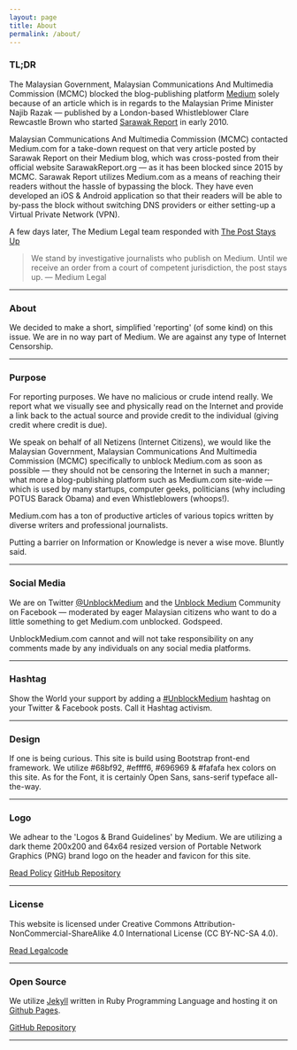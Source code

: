 ```yaml
---
layout: page
title: About 
permalink: /about/
---
```



### TL;DR

The Malaysian Government, Malaysian Communications And Multimedia Commission (MCMC) blocked the blog-publishing platform <a href="https://medium.com/about/about-medium-9eac453da935" target="_blank">Medium</a> solely because of an article which is in regards to the Malaysian Prime Minister Najib Razak &mdash; published by a London-based Whistleblower Clare Rewcastle Brown who started <a href="https://en.wikipedia.org/wiki/Sarawak_Report" target="_blank">Sarawak Report</a> in early 2010.

Malaysian Communications And Multimedia Commission (MCMC) contacted Medium.com for a take-down request on that very article posted by Sarawak Report on their Medium blog, which was cross-posted from their official website SarawakReport.org &mdash; as it has been blocked since 2015 by MCMC. Sarawak Report utilizes Medium.com as a means of reaching their readers without the hassle of bypassing the block. They have even developed an iOS &amp; Android application so that their readers will be able to by-pass the block without switching DNS providers or either setting-up a Virtual Private Network (VPN).

A few days later, The Medium Legal team responded with <a href="https://medium.com/medium-legal/the-post-stays-up-d222e34cb7e7" target="_blank">The Post Stays Up</a>

> We stand by investigative journalists who publish on Medium. Until we receive an order from a court of competent jurisdiction, the post stays up. &mdash; Medium Legal

- - - 

### About 

We decided to make a short, simplified 'reporting' (of some kind) on this issue. We are in no way part of Medium. We are against any type of Internet Censorship.

- - - 

### Purpose

For reporting purposes. We have no malicious or crude intend really. We report what we visually see and physically read on the Internet and provide a link back to the actual source and provide credit to the individual (giving credit where credit is due). 

We speak on behalf of all Netizens (Internet Citizens), we would like the Malaysian Government, Malaysian Communications And Multimedia Commission (MCMC) specifically to unblock Medium.com as soon as possible &mdash; they should not be censoring the Internet in such a manner; what more a blog-publishing platform such as Medium.com site-wide &mdash; which is used by many startups, computer geeks, politicians (why including POTUS Barack Obama) and even Whistleblowers (whoops!).

Medium.com has a ton of productive articles of various topics written by diverse writers and professional journalists.

Putting a barrier on Information or Knowledge is never a wise move. Bluntly said.

- - - 

### Social Media

We are on Twitter <a href="//twitter.com/UnblockMedium" target="_blank">@UnblockMedium</a> and the <a href="https://www.facebook.com/UnblockMedium/" target="_blank">Unblock Medium</a> Community on Facebook &mdash; moderated by eager Malaysian citizens who want to do a little something to get Medium.com unblocked. Godspeed.

UnblockMedium.com cannot and will not take responsibility on any comments made by any individuals on any social media platforms.

- - - 

### Hashtag

Show the World your support by adding a <a href="https://twitter.com/search?src=typd&q=%23UnblockMedium" target="_blank">#UnblockMedium</a> hashtag on your Twitter &amp; Facebook posts. Call it Hashtag activism.

- - -

### Design

If one is being curious. This site is build using Bootstrap front-end framework. We utilize #68bf92, #effff6, #696969 &amp; #fafafa hex colors on this site. As for the Font, it is certainly Open Sans, sans-serif typeface all-the-way.


- - -
					
### Logo

We adhear to the 'Logos &amp; Brand Guidelines' by Medium. We are utilizing a dark theme 200x200 and 64x64 resized version of Portable Network Graphics (PNG) brand logo on the header and favicon for this site.

<a href="https://medium.com/policy/logos-and-brand-guidelines-f1a01a733592#.pb6tj77r0" target="_blank" class="btn btn-primary btn-lg pull-center">Read Policy</a>
<a href="https://github.com/Medium/medium-logos" target="_blank" class="btn btn-default btn-lg pull-center">GitHub Repository</a>

- - -
					
### License

This website is licensed under Creative Commons Attribution-NonCommercial-ShareAlike 4.0 International License (CC BY-NC-SA 4.0).

<a href="https://creativecommons.org/licenses/by-nc-sa/4.0/legalcode" target="_blank" class="btn btn-primary btn-lg pull-center">Read Legalcode</a>

- - -
				
### Open Source

We utilize <a href="https://jekyllrb.com/" target="_blank">Jekyll</a> written in Ruby Programming Language and hosting it on <a href="https://pages.github.com/" target="_blank">Github Pages</a>.

<a href="https://github.com/UnblockMedium" target="_blank" class="btn btn-primary btn-lg pull-center">GitHub Repository</a>

- - -